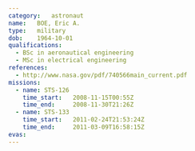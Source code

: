 ```yaml
---
category:	astronaut
name:	BOE, Eric A.
type:	military
dob:	1964-10-01
qualifications:
  - BSc in aeronautical engineering
  - MSc in electrical engineering
references:
  - http://www.nasa.gov/pdf/740566main_current.pdf
missions:
  - name: STS-126
    time_start:   2008-11-15T00:55Z
    time_end:     2008-11-30T21:26Z
  - name: STS-133
    time_start:   2011-02-24T21:53:24Z
    time_end:     2011-03-09T16:58:15Z
evas:
---
```

